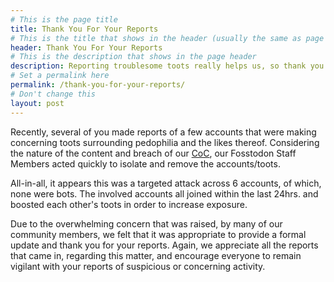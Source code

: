 ```yaml
---
# This is the page title
title: Thank You For Your Reports
# This is the title that shows in the header (usually the same as page title)
header: Thank You For Your Reports
# This is the description that shows in the page header
description: Reporting troublesome toots really helps us, so thank you.
# Set a permalink here
permalink: /thank-you-for-your-reports/
# Don't change this
layout: post
---
```


Recently, several of you made reports of a few accounts that were making concerning toots surrounding pedophilia and the likes thereof. Considering the nature of the content and breach of our [CoC](/coc), our Fosstodon Staff Members acted quickly to isolate and remove the accounts/toots.<!--more-->

All-in-all, it appears this was a targeted attack across 6 accounts, of which, none were bots. The involved accounts all joined within the last 24hrs. and boosted each other's toots in order to increase exposure.

Due to the overwhelming concern that was raised, by many of our community members, we felt that it was appropriate to provide a formal update and thank you for your reports. Again, we appreciate all the reports that came in, regarding this matter, and encourage everyone to remain vigilant with your reports of suspicious or concerning activity.
